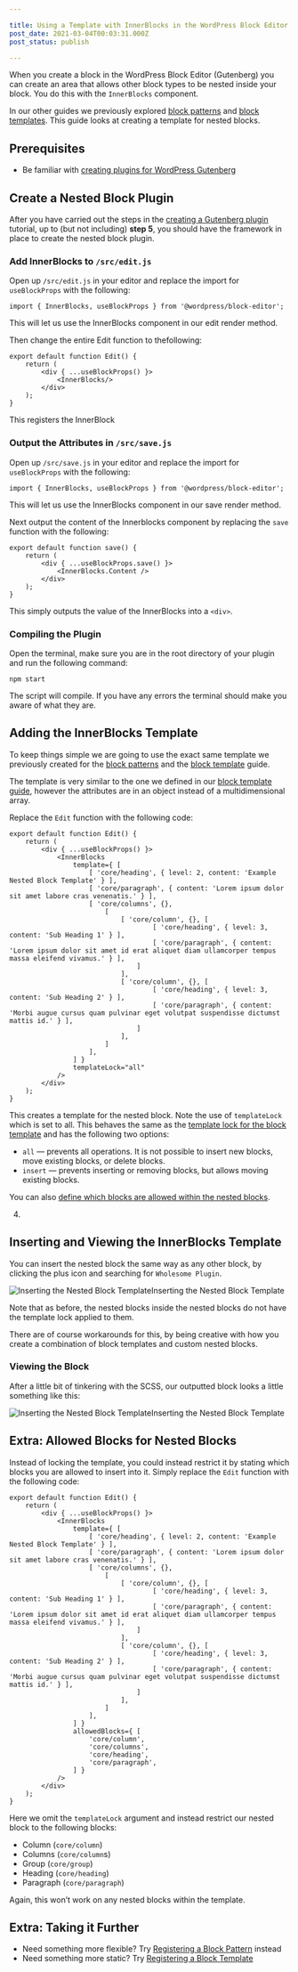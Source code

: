 ```yaml
---

title: Using a Template with InnerBlocks in the WordPress Block Editor (Gutenberg)
post_date: 2021-03-04T00:03:31.000Z
post_status: publish

---
```


When you create a block in the WordPress Block Editor (Gutenberg) you can create an area that allows other block types to be nested inside your block. You do this with the `InnerBlocks` component.

In our other guides we previously explored [block patterns](https://wholesomecode.ltd/guides/register-block-pattern-wordpress-gutenberg/) and [block templates](https://wholesomecode.ltd/guides/register-block-template-wordpress-gutenberg/). This guide looks at creating a template for nested blocks.

Prerequisites
------------------

*   Be familiar with [creating plugins for WordPress Gutenberg](https://wholesomecode.ltd/guides/creating-plugin-wordpress-gutenberg/)

Create a Nested Block Plugin
-------------------------------------

After you have carried out the steps in the [creating a Gutenberg plugin](https://wholesomecode.ltd/guides/creating-plugin-wordpress-gutenberg/) tutorial, up to (but not including) **step 5**, you should have the framework in place to create the nested block plugin.

### Add InnerBlocks to `/src/edit.js`

Open up `/src/edit.js` in your editor and replace the import for `useBlockProps` with the following:

```
import { InnerBlocks, useBlockProps } from '@wordpress/block-editor';
```

This will let us use the InnerBlocks component in our edit render method.

Then change the entire Edit function to thefollowing:

```
export default function Edit() {
	return (
		<div { ...useBlockProps() }>
			<InnerBlocks/>
		</div>
	);
}
```

This registers the InnerBlock

### Output the Attributes in `/src/save.js`

Open up `/src/save.js` in your editor and replace the import for `useBlockProps` with the following:

```
import { InnerBlocks, useBlockProps } from '@wordpress/block-editor';
```

This will let us use the InnerBlocks component in our save render method.

Next output the content of the Innerblocks component by replacing the `save` function with the following:

```
export default function save() {
	return (
		<div { ...useBlockProps.save() }>
			<InnerBlocks.Content />
		</div>
	);
}
```

This simply outputs the value of the InnerBlocks into a `<div>`.

### Compiling the Plugin

Open the terminal, make sure you are in the root directory of your plugin and run the following command:

```
npm start
```

The script will compile. If you have any errors the terminal should make you aware of what they are.

Adding the InnerBlocks Template
------------------------------------

To keep things simple we are going to use the exact same template we previously created for the [block patterns](https://wholesomecode.ltd/guides/register-block-pattern-wordpress-gutenberg/) and the [block template](https://wholesomecode.ltd/guides/register-block-template-wordpress-gutenberg/) guide.

The template is very similar to the one we defined in our [block template guide](https://wholesomecode.ltd/guides/register-block-template-wordpress-gutenberg/), however the attributes are in an object instead of a multidimensional array.

Replace the `Edit` function with the following code:

```
export default function Edit() {
	return (
		<div { ...useBlockProps() }>
			<InnerBlocks
				template={ [
					[ 'core/heading', { level: 2, content: 'Example Nested Block Template' } ],
					[ 'core/paragraph', { content: 'Lorem ipsum dolor sit amet labore cras venenatis.' } ],
					[ 'core/columns', {},
						[
							[ 'core/column', {}, [
									[ 'core/heading', { level: 3, content: 'Sub Heading 1' } ],
									[ 'core/paragraph', { content: 'Lorem ipsum dolor sit amet id erat aliquet diam ullamcorper tempus massa eleifend vivamus.' } ],
								]
							],
							[ 'core/column', {}, [
									[ 'core/heading', { level: 3, content: 'Sub Heading 2' } ],
									[ 'core/paragraph', { content: 'Morbi augue cursus quam pulvinar eget volutpat suspendisse dictumst mattis id.' } ],
								]
							],
						]
					],
				] }
				templateLock="all"
			/>
		</div>
	);
}
```

This creates a template for the nested block. Note the use of `templateLock` which is set to all. This behaves the same as the [template lock for the block template](https://wholesomecode.ltd/guides/register-block-template-wordpress-gutenberg/#template-lock) and has the following two options:

*   `all` — prevents all operations. It is not possible to insert new blocks, move existing blocks, or delete blocks.
*   `insert` — prevents inserting or removing blocks, but allows moving existing blocks.

You can also [define which blocks are allowed within the nested blocks](https://wholesomecode.ltd/#allowed-blocks-for-nested-blocks).

4.  
Inserting and Viewing the InnerBlocks Template
---------------------------------------------------

You can insert the nested block the same way as any other block, by clicking the plus icon and searching for `Wholesome Plugin`.

![Inserting the Nested Block Template](https://cdn.hashnode.com/res/hashnode/image/upload/v1639989810917/f3R3c7c4R.gif)Inserting the Nested Block Template

Note that as before, the nested blocks inside the nested blocks do not have the template lock applied to them.

There are of course workarounds for this, by being creative with how you create a combination of block templates and custom nested blocks.

### Viewing the Block

After a little bit of tinkering with the SCSS, our outputted block looks a little something like this:

![Inserting the Nested Block Template](https://cdn.hashnode.com/res/hashnode/image/upload/v1639989816423/o5fqHdXRu.png)Inserting the Nested Block Template

Extra: Allowed Blocks for Nested Blocks
-----------------------------------------

Instead of locking the template, you could instead restrict it by stating which blocks you are allowed to insert into it. Simply replace the `Edit` function with the following code:

```
export default function Edit() {
	return (
		<div { ...useBlockProps() }>
			<InnerBlocks
				template={ [
					[ 'core/heading', { level: 2, content: 'Example Nested Block Template' } ],
					[ 'core/paragraph', { content: 'Lorem ipsum dolor sit amet labore cras venenatis.' } ],
					[ 'core/columns', {},
						[
							[ 'core/column', {}, [
									[ 'core/heading', { level: 3, content: 'Sub Heading 1' } ],
									[ 'core/paragraph', { content: 'Lorem ipsum dolor sit amet id erat aliquet diam ullamcorper tempus massa eleifend vivamus.' } ],
								]
							],
							[ 'core/column', {}, [
									[ 'core/heading', { level: 3, content: 'Sub Heading 2' } ],
									[ 'core/paragraph', { content: 'Morbi augue cursus quam pulvinar eget volutpat suspendisse dictumst mattis id.' } ],
								]
							],
						]
					],
				] }
				allowedBlocks={ [
					'core/column',
					'core/columns',
					'core/heading',
					'core/paragraph',
				] }
			/>
		</div>
	);
}
```

Here we omit the `templateLock` argument and instead restrict our nested block to the following blocks:

*   Column (`core/column`)
*   Columns (`core/column`s)
*   Group (`core/group`)
*   Heading (`core/heading`)
*   Paragraph (`core/paragraph`)

Again, this won’t work on any nested blocks within the template.

Extra: Taking it Further
--------------------------

*   Need something more flexible? Try [Registering a Block Pattern](https://wholesomecode.ltd/guides/register-block-pattern-wordpress-gutenberg/) instead
*   Need something more static? Try [Registering a Block Template](https://wholesomecode.ltd/guides/register-block-template-wordpress-gutenberg/)
